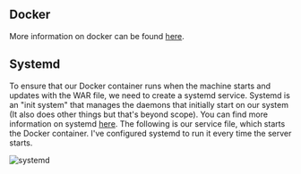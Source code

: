 ## Docker

More information on docker can be found [here](https://wiki.archlinux.org/title/docker).

## Systemd

To ensure that our Docker container runs when the machine starts and updates with the WAR file, we need to create a systemd service. Systemd is an "init system" that manages the daemons that initially start on our system (It also does other things but that's beyond scope). You can find more information on systemd [here](https://wiki.archlinux.org/title/systemd). The following is our service file, which starts the Docker container. I've configured systemd to run it every time the server starts.

![systemd](https://github.com/jrykns-org/not-a-virus-map/assets/55873910/0853e4d2-3ef4-4027-89cb-438d4f380204)
